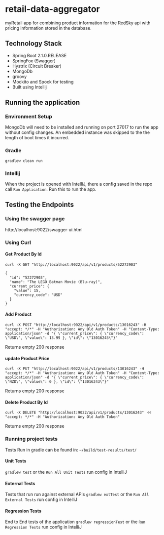 # retail-data-aggregator
myRetail app for combining product information
for the RedSky api with pricing information stored in the database.

## Technology Stack
* Spring Boot 2.1.0.RELEASE
* SpringFox (Swagger)
* Hystrix (Circuit Breaker)
* MongoDb
* groovy
* Mockito and Spock for testing
* Built using Intellij

## Running the application
### Environment Setup
MongoDb will need to be installed and running on port 27017 to run the app
without config changes. An embedded instance was skipped to the the length of boot times it incurred.
 
### Gradle
`gradlew clean run`

### Intellij
When the project is opened with IntelliJ, there a config saved
in the repo call `Run Application`. Run this to run the app.


## Testing the Endpoints
### Using the swagger page
http://localhost:9022/swagger-ui.html

### Using Curl
#### Get Product By Id
`curl -X GET "http://localhost:9022/api/v1/products/52272903"`

```
{
  "id": "52272903",
  "name": "The LEGO Batman Movie (Blu-ray)",
  "current_price": {
    "value": 15,
    "currency_code": "USD"
  }
}
```

#### Add Product
`curl -X POST "http://localhost:9022/api/v1/products/13016243" -H "accept: */*" -H "Authorization: Any Old Auth Token" -H "Content-Type: application/json" -d "{ \"current_price\": { \"currency_code\": \"USD\", \"value\": 13.99 }, \"id\": \"13016243\"}"`

Returns empty 200 response

#### update Product Price
`curl -X PUT "http://localhost:9022/api/v1/products/13016243" -H "accept: */*" -H "Authorization: Any Old Auth Token" -H "Content-Type: application/json" -d "{ \"current_price\": { \"currency_code\": \"NZD\", \"value\": 0 }, \"id\": \"13016243\"}"`

Returns empty 200 response

#### Delete Product By Id
`curl -X DELETE "http://localhost:9022/api/v1/products/13016243" -H "accept: */*" -H "Authorization: Any Old Auth Token"`

Returns empty 200 response

### Running project tests
Tests Run in gradle can be found in:
`~/build/test-results/test/` 
#### Unit Tests
`gradlew test` or the `Run All Unit Tests` run config in IntelliJ

#### External Tests
Tests that run run against external APIs
`gradlew extTest` or the `Run All External Tests` run config in IntelliJ

#### Regression Tests
End to End tests of the application
`gradlew regressionTest` or the `Run Regression Tests` run config in IntelliJ
